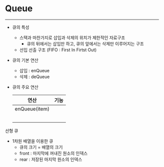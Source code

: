 # Queue

---

* 큐의 특성
  * 스택과 마찬가지로 삽입과 삭제의 위치가 제한적인 자료구조
    - 큐의 뒤에서는 삽입만 하고, 큐의 앞에서는 삭제만 이루어지는 구조
  * 선입 선출 구조 (FIFO : First In Firtst Out)



* 큐의 기본 연산

  * 삽입 : enQueue
  * 삭제 : deQueue

* 큐의 주요 연산

  

  |     연산      | 기능 |
  | :-----------: | :--: |
  | enQueue(item) |      |
  |               |      |
  |               |      |
  |               |      |
  |               |      |
  |               |      |

  

선형 큐

* 1차원 배열을 이용한 큐
  * 큐의 크기 = 배열의 크기
  * front : 마지막에 꺼내진 원소의 인덱스
  * rear : 저장된 마지막 원소의 인덱스